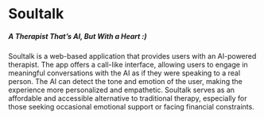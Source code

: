 <h1>Soultalk</h1>
<h5>A Therapist That’s AI, But With a Heart :) </h5>

<p>Soultalk is a web-based application that provides users with an AI-powered therapist. The app offers a call-like interface, allowing users to engage in meaningful conversations with the AI as if they were speaking to a real person. The AI can detect the tone and emotion of the user, making the experience more personalized and empathetic. Soultalk serves as an affordable and accessible alternative to traditional therapy, especially for those seeking occasional emotional support or facing financial constraints.</p>

